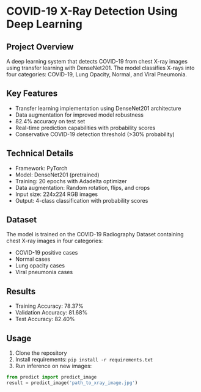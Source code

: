 # COVID-19 X-Ray Detection Using Deep Learning

## Project Overview
A deep learning system that detects COVID-19 from chest X-ray images using transfer learning with DenseNet201. The model classifies X-rays into four categories: COVID-19, Lung Opacity, Normal, and Viral Pneumonia.

## Key Features
- Transfer learning implementation using DenseNet201 architecture
- Data augmentation for improved model robustness
- 82.4% accuracy on test set
- Real-time prediction capabilities with probability scores
- Conservative COVID-19 detection threshold (>30% probability)

## Technical Details
- Framework: PyTorch
- Model: DenseNet201 (pretrained)
- Training: 20 epochs with Adadelta optimizer
- Data augmentation: Random rotation, flips, and crops
- Input size: 224x224 RGB images
- Output: 4-class classification with probability scores

## Dataset
The model is trained on the COVID-19 Radiography Dataset containing chest X-ray images in four categories:
- COVID-19 positive cases
- Normal cases
- Lung opacity cases
- Viral pneumonia cases

## Results
- Training Accuracy: 78.37%
- Validation Accuracy: 81.68%
- Test Accuracy: 82.40%

## Usage
1. Clone the repository
2. Install requirements: `pip install -r requirements.txt`
3. Run inference on new images:
```python
from predict import predict_image
result = predict_image('path_to_xray_image.jpg')

